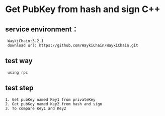 # Get PubKey from hash and sign C++

## service environment：
     WaykiChain:3.2.1  
     download url: https://github.com/WaykiChain/WaykiChain.git

## test way
     using rpc

## test step
    1. Get pubKey named Key1 from privateKey
    2. Get pubKey named Key2 from hash and sign
    3. To compare Key1 and Key2
